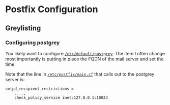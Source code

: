 # Postfix Configuration


## Greylisting

### Configuring postgrey

You likely want to configure
[`/etc/default/postgrey`](etc/default/postgrey).  The item I often change
most importantly is putting in place the FQDN of the mail server and set the
time.

Note that the line in [`/etc/postfix/main.cf`](etc/postfix/main.cf) that
calls out to the postgrey server is:

    smtpd_recipient_restrictions =
        ....,
        check_policy_service inet:127.0.0.1:10023

